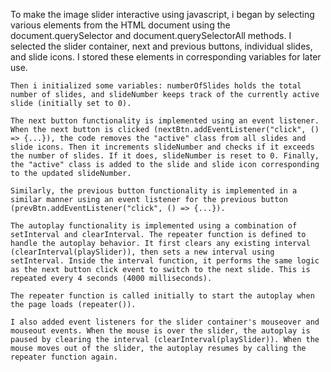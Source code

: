 To make the image slider interactive using javascript, i began by selecting various elements from the HTML document using the document.querySelector and document.querySelectorAll methods. I selected the slider container, next and previous buttons, individual slides, and slide icons. I stored these elements in corresponding variables for later use.

    Then i initialized some variables: numberOfSlides holds the total number of slides, and slideNumber keeps track of the currently active slide (initially set to 0).

    The next button functionality is implemented using an event listener. When the next button is clicked (nextBtn.addEventListener("click", () => {...}), the code removes the "active" class from all slides and slide icons. Then it increments slideNumber and checks if it exceeds the number of slides. If it does, slideNumber is reset to 0. Finally, the "active" class is added to the slide and slide icon corresponding to the updated slideNumber.

    Similarly, the previous button functionality is implemented in a similar manner using an event listener for the previous button (prevBtn.addEventListener("click", () => {...}).

    The autoplay functionality is implemented using a combination of setInterval and clearInterval. The repeater function is defined to handle the autoplay behavior. It first clears any existing interval (clearInterval(playSlider)), then sets a new interval using setInterval. Inside the interval function, it performs the same logic as the next button click event to switch to the next slide. This is repeated every 4 seconds (4000 milliseconds).

    The repeater function is called initially to start the autoplay when the page loads (repeater()).

    I also added event listeners for the slider container's mouseover and mouseout events. When the mouse is over the slider, the autoplay is paused by clearing the interval (clearInterval(playSlider)). When the mouse moves out of the slider, the autoplay resumes by calling the repeater function again. 
